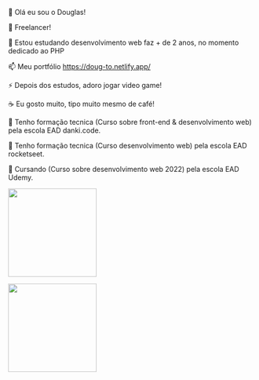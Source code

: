 <div>
  
  👋 Olá eu sou o Douglas!
  
  🔭 Freelancer!
    
  🌱 Estou estudando desenvolvimento web faz + de 2 anos, no momento dedicado ao PHP
  
  📫 Meu portfólio https://doug-to.netlify.app/
  
  ⚡ Depois dos estudos, adoro jogar video game!
  
  ☕ Eu gosto muito, tipo muito mesmo de café!
  
  📜 Tenho formação tecnica (Curso sobre front-end & desenvolvimento web) pela escola EAD danki.code.
  
  📜 Tenho formação tecnica (Curso desenvolvimento web) pela escola EAD rocketseet.
  
  📜 Cursando (Curso sobre desenvolvimento web 2022) pela escola EAD Udemy.
</div>

<picture>
  <source 
    srcset="https://github-readme-stats.vercel.app/api?username=douglas-to&theme=discord_old_blurple"
    media="(prefers-color-scheme: dark)"
  />
  
  <source
    srcset="https://github-readme-stats.vercel.app/api?username=douglas-to&theme=discord_old_blurple"
    media="(prefers-color-scheme: light), (prefers-color-scheme: no-preference)"
  />
  
  <img height="180em" src="https://github-readme-stats.vercel.app/api?username=douglas-to&theme=discord_old_blurple" />
</picture>

<picture>
  <source 
    srcset="https://github-readme-stats.vercel.app/api/top-langs/?username=douglas-to&theme=discord_old_blurple&layout=compact"
    media="(prefers-color-scheme: dark)"
  />
  
  <source
    srcset="https://github-readme-stats.vercel.app/api/top-langs/?username=douglas-to&theme=discord_old_blurple&layout=compact"
    media="(prefers-color-scheme: light), (prefers-color-scheme: no-preference)"
  />
  
  <img height="180em" src="https://github-readme-stats.vercel.app/api/top-langs/?username=douglas-to&theme=discord_old_blurple&layout=compact" />
</picture>
